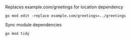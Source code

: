 
Replaces example.com/greetings for location dependency

`go mod edit -replace example.com/greetings=../greetings`

Sync module dependencies

`go mod tidy`